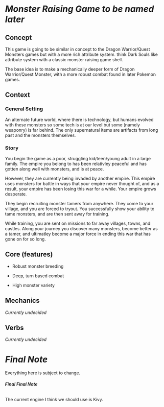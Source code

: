 # *Monster Raising Game to be named later*

## Concept
This game is going to be similar in concept to the Dragon Warrior/Quest
Monsters games but with a more rich attribute system. think Dark Souls like 
attribute system with a classic monster raising game shell.  

The base idea is to make a mechanically deeper form of Dragon Warrior/Quest 
Monster, with a more robust combat found in later Pokemon games.

## Context

### General Setting
An alternate future world, where there is technology, but humans evolved with
these monsters so some tech is at our level but some (namely weaponry) is far behind.
The only supernatural items are artifacts from long past and the monsters themselves. 

### Story
You begin the game as a poor, struggling kid/teen/young adult in a large family. The
empire you belong to has been relativley peaceful and has gotten along well with
monsters, and is at peace.

However, they are currently being invaded by another empire. This empire uses monsters
for battle in ways that your empire never thought of, and as a result, your empire has
been losing this war for a while. Your empire grows desperate.

They begin recruiting monster tamers from anywhere. They come to your village, and you
are forced to tryout. You successfully show your ability to tame monsters, and are then
sent away for training.

While training, you are sent on missions to far away villages, towns, and castles. Along
your journey you discover many monsters, become better as a tamer, and ultimatley become
a major force in ending this war that has gone on for so long.

## Core (features)
* Robust monster breeding

* Deep, turn based combat

* High monster variety

## Mechanics
*Currently undecided*

## Verbs
*Currently undecided*

# *__Final Note__*
Everything here is subject to change.

###### *__Final Final Note__*

The current engine I think we should use is Kivy.

